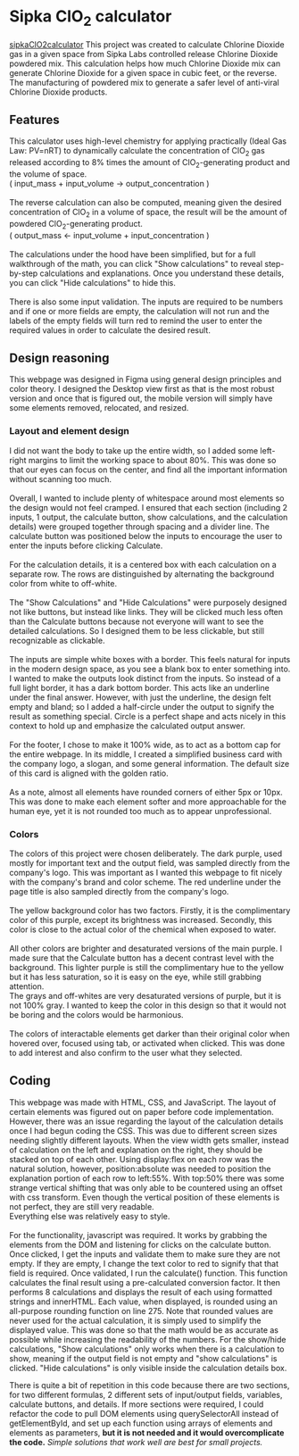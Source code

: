 # Sipka ClO<sub>2</sub> calculator
<a href="https://endearing-jalebi-faca97.netlify.app/" target="_blank">sipkaClO2calculator</a>
This project was created to calculate Chlorine Dioxide gas in a given space from Sipka Labs controlled release Chlorine Dioxide powdered mix.
This calculation helps how much Chlorine Dioxide mix can generate Chlorine Dioxide for a given space in cubic feet, or the reverse. 
The manufacturing of powdered mix to generate a safer level of anti-viral Chlorine Dioxide products.


## Features
This calculator uses high-level chemistry for applying practically (Ideal Gas Law: PV=nRT) to dynamically calculate the concentration of ClO<sub>2</sub> gas released according to 8% times the amount of ClO<sub>2</sub>-generating product and the volume of space. <br>( input_mass + input_volume -> output_concentration )<br><br> 
The reverse calculation can also be computed, meaning given the desired concentration of ClO<sub>2</sub> in a volume of space, the result will be the amount of powdered ClO<sub>2</sub>-generating product. <br>( output_mass <- input_volume + input_concentration )<br><br>
The calculations under the hood have been simplified, but for a full walkthrough of the math, you can click "Show calculations" to reveal step-by-step calculations and explanations. Once you understand these details, you can click "Hide calculations" to hide this.<br><br>
There is also some input validation. The inputs are required to be numbers and if one or more fields are empty, the calculation will not run and the labels of the empty fields will turn red to remind the user to enter the required values in order to calculate the desired result.

## Design reasoning
This webpage was designed in Figma using general design principles and color theory. I designed the Desktop view first as that is the most robust version and once that is figured out, the mobile version will simply have some elements removed, relocated, and resized.
### Layout and element design
I did not want the body to take up the entire width, so I added some left-right margins to limit the working space to about 80%. This was done so that our eyes can focus on the center, and find all the important information without scanning too much. <br><br>
Overall, I wanted to include plenty of whitespace around most elements so the design would not feel cramped. I ensured that each section (including 2 inputs, 1 output, the calculate button, show calculations, and the calculation details) were grouped together through spacing and a divider line.
The calculate button was positioned below the inputs to encourage the user to enter the inputs before clicking Calculate.<br><br>
For the calculation details, it is a centered box with each calculation on a separate row. The rows are distinguished by alternating the background color from white to off-white.<br><br>
The "Show Calculations" and "Hide Calculations" were purposely designed not like buttons, but instead like links. They will be clicked much less often than the Calculate buttons because not everyone will want to see the detailed calculations. So I designed them to be less clickable, but still recognizable as clickable.<br><br>
The inputs are simple white boxes with a border. This feels natural for inputs in the modern design space, as you see a blank box to enter something into. <br>
I wanted to make the outputs look distinct from the inputs. So instead of a full light border, it has a dark bottom border. This acts like an underline under the final answer. However, with just the underline, the design felt empty and bland; so I added a half-circle under the output to signify the result as something special. Circle is a perfect shape and acts nicely in this context to hold up and emphasize the calculated output answer.<br><br>
For the footer, I chose to make it 100% wide, as to act as a bottom cap for the entire webpage. In its middle, I created a simplified business card with the company logo, a slogan, and some general information. The default size of this card is aligned with the golden ratio.<br><br>
As a note, almost all elements have rounded corners of either 5px or 10px. This was done to make each element softer and more approachable for the human eye, yet it is not rounded too much as to appear unprofessional.
### Colors
The colors of this project were chosen deliberately. The dark purple, used mostly for important text and the output field, was sampled directly from the company's logo. This was important as I wanted this webpage to fit nicely with the company's brand and color scheme. The red underline under the page title is also sampled directly from the company's logo.<br><br>
The yellow background color has two factors. Firstly, it is the complimentary color of this purple, except its brightness was increased. Secondly, this color is close to the actual color of the chemical when exposed to water.<br><br>
All other colors are brighter and desaturated versions of the main purple. I made sure that the Calculate button has a decent contrast level with the background. This lighter purple is still the complimentary hue to the yellow but it has less saturation, so it is easy on the eye, while still grabbing attention.<br>
The grays and off-whites are very desaturated versions of purple, but it is not 100% gray. I wanted to keep the color in this design so that it would not be boring and the colors would be harmonious. <br><br>
The colors of interactable elements get darker than their original color when hovered over, focused using tab, or activated when clicked. This was done to add interest and also confirm to the user what they selected.
## Coding
This webpage was made with HTML, CSS, and JavaScript. The layout of certain elements was figured out on paper before code implementation. However, there was an issue regarding the layout of the calculation details once I had begun coding the CSS. This was due to different screen sizes needing slightly different layouts. When the view width gets smaller, instead of calculation on the left and explanation on the right, they should be stacked on top of each other. Using display:flex on each row was the natural solution, however, position:absolute was needed to position the explanation portion of each row to left:55%. With top:50% there was some strange vertical shifting that was only able to be countered using an offset with css transform. Even though the vertical position of these elements is not perfect, they are still very readable.<br>
Everything else was relatively easy to style. <br><br>
For the functionality, javascript was required. It works by grabbing the elements from the DOM and listening for clicks on the calculate button. Once clicked, I get the inputs and validate them to make sure they are not empty. If they are empty, I change the text color to red to signify that that field is required. Once validated, I run the calculate() function. This function calculates the final result using a pre-calculated conversion factor. It then performs 8 calculations and displays the result of each using formatted strings and innerHTML. Each value, when displayed, is rounded using an all-purpose rounding function on line 275. Note that rounded values are never used for the actual calculation, it is simply used to simplify the displayed value. This was done so that the math would be as accurate as possible while increasing the readability of the numbers. For the show/hide calculations, "Show calculations" only works when there is a calculation to show, meaning if the output field is not empty and "show calculations" is clicked. "Hide calculations" is only visible inside the calculation details box. 

There is quite a bit of repetition in this code because there are two sections, for two different formulas, 2 different sets of input/output fields, variables, calculate buttons, and details. If more sections were required, I could refactor the code to pull DOM elements using querySelectorAll instead of getElementById, and set up each function using arrays of elements and elements as parameters, <strong>but it is not needed and it would overcomplicate the code.</strong> <em>Simple solutions that work well are best for small projects.<em>
